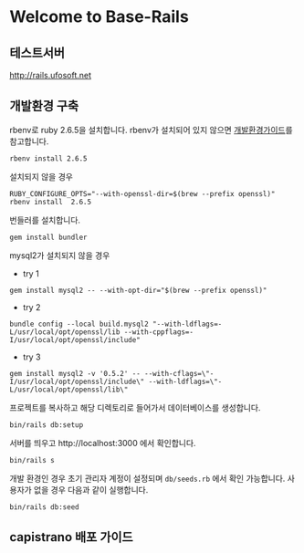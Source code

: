 # Welcome to Base-Rails
## 테스트서버

http://rails.ufosoft.net

## 개발환경 구축

rbenv로 ruby 2.6.5을 설치합니다. rbenv가 설치되어 있지 않으면 [개발환경가이드](https://slowalk.parti.xyz/posts/29763)를 참고합니다.

```
rbenv install 2.6.5
```

설치되지 않을 경우 
```
RUBY_CONFIGURE_OPTS="--with-openssl-dir=$(brew --prefix openssl)" rbenv install  2.6.5
```


번들러를 설치합니다.

```
gem install bundler
````
mysql2가 설치되지 않을 경우 
* try 1
```
gem install mysql2 -- --with-opt-dir="$(brew --prefix openssl)"
```
* try 2
```
bundle config --local build.mysql2 "--with-ldflags=-L/usr/local/opt/openssl/lib --with-cppflags=-I/usr/local/opt/openssl/include"
```
* try 3
```
gem install mysql2 -v '0.5.2' -- --with-cflags=\"-I/usr/local/opt/openssl/include\" --with-ldflags=\"-L/usr/local/opt/openssl/lib\"
```
프로젝트를 복사하고 해당 디렉토리로 들어가서 데이터베이스를 생성합니다.

```
bin/rails db:setup
```

서버를 띄우고 http://localhost:3000 에서 확인합니다.

```
bin/rails s
```

개발 환경인 경우 초기 관리자 계정이 설정되며 `db/seeds.rb` 에서 확인 가능합니다. 사용자가 없을 경우 다음과 같이 실행합니다.

```
bin/rails db:seed
```

## capistrano 배포 가이드 
